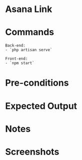 # Asana Link


# Commands
```
Back-end:
- `php artisan serve`

Front-end:
- `npm start`
```

# Pre-conditions

# Expected Output

# Notes

# Screenshots
